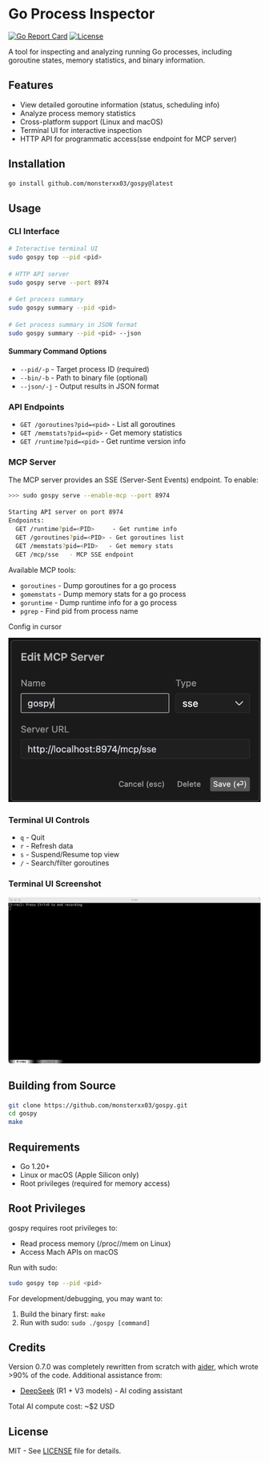 # Go Process Inspector

[![Go Report Card](https://goreportcard.com/badge/github.com/monsterxx03/gospy)](https://goreportcard.com/report/github.com/monsterxx03/gospy)
[![License](https://img.shields.io/badge/license-MIT-blue.svg)](LICENSE)

A tool for inspecting and analyzing running Go processes, including goroutine states, memory statistics, and binary information.

## Features

- View detailed goroutine information (status, scheduling info)
- Analyze process memory statistics
- Cross-platform support (Linux and macOS)
- Terminal UI for interactive inspection
- HTTP API for programmatic access(sse endpoint for MCP server)

## Installation

```bash
go install github.com/monsterxx03/gospy@latest
```

## Usage

### CLI Interface

```bash
# Interactive terminal UI
sudo gospy top --pid <pid>

# HTTP API server
sudo gospy serve --port 8974

# Get process summary
sudo gospy summary --pid <pid>

# Get process summary in JSON format
sudo gospy summary --pid <pid> --json
```

#### Summary Command Options
- `--pid/-p` - Target process ID (required)
- `--bin/-b` - Path to binary file (optional)
- `--json/-j` - Output results in JSON format

### API Endpoints

- `GET /goroutines?pid=<pid>` - List all goroutines
- `GET /memstats?pid=<pid>` - Get memory statistics
- `GET /runtime?pid=<pid>` - Get runtime version info

### MCP Server

The MCP server provides an SSE (Server-Sent Events) endpoint. To enable:

```bash
>>> sudo gospy serve --enable-mcp --port 8974

Starting API server on port 8974
Endpoints:
  GET /runtime?pid=<PID>     - Get runtime info
  GET /goroutines?pid=<PID> - Get goroutines list
  GET /memstats?pid=<PID>   - Get memory stats
  GET /mcp/sse   - MCP SSE endpoint

```

Available MCP tools:
- `goroutines` - Dump goroutines for a go process
- `gomemstats` - Dump memory stats for a go process
- `goruntime`  - Dump runtime info for a go process
- `pgrep`      - Find pid from process name

Config in cursor

![](screenshots/mcp-config.png)


### Terminal UI Controls

- `q` - Quit
- `r` - Refresh data
- `s` - Suspend/Resume top view
- `/` - Search/filter goroutines

### Terminal UI Screenshot

![Terminal UI Screenshot](screenshots/top.gif)

## Building from Source

```bash
git clone https://github.com/monsterxx03/gospy.git
cd gospy
make
```

## Requirements

- Go 1.20+
- Linux or macOS (Apple Silicon only)
- Root privileges (required for memory access)

## Root Privileges

gospy requires root privileges to:
- Read process memory (/proc/<pid>/mem on Linux)
- Access Mach APIs on macOS

Run with sudo:
```bash
sudo gospy top --pid <pid>
```

For development/debugging, you may want to:
1. Build the binary first: `make`
2. Run with sudo: `sudo ./gospy [command]`

## Credits

Version 0.7.0 was completely rewritten from scratch with [aider](https://aider.chat), which wrote >90% of the code. Additional assistance from:
- [DeepSeek](https://deepseek.com) (R1 + V3 models) - AI coding assistant

Total AI compute cost: ~$2 USD

## License

MIT - See [LICENSE](LICENSE) file for details.
